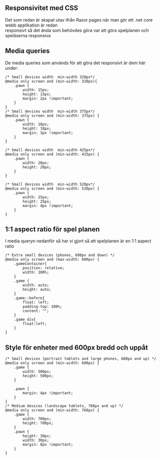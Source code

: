## Responsivitet med CSS

Det som redan är skapat utav ifrån Razor pages när man gör ett .net core webb applikation är redan  
responsivt så det ända som behövdes göra var att göra spelplanen och speläserna responsiva

## Media queries
De media queries som används för att göra det responsivt är dem här under:
```
/* Small devices width  min-width 320px*/
@media only screen and (min-width: 320px){
    .pawn {
        width: 15px;
        height: 15px;
        margin: 2px !important;
    }
}
/* Small devices width  min-width 375px*/
@media only screen and (min-width: 375px) {
    .pawn {
        width: 18px;
        height: 18px;
        margin: 3px !important;
    }
}

/* Small devices width  min-width 425px*/
@media only screen and (min-width: 425px) {
    .pawn {
        width: 20px;
        height: 20px;
    }
}

/* Small devices width  min-width 520px*/
@media only screen and (min-width: 520px) {
    .pawn {
        width: 25px;
        height: 25px;
        margin: 4px !important;
    }
}
```
## 1:1 aspect ratio för spel planen
I media queryn nedanför så har vi gjort så att spelplanen är en 1:1 aspect ratio
```
/* Extra small devices (phones, 600px and down) */
@media only screen and (max-width: 600px) {
    .gameContainer{
        position: relative;
        width: 100%;
    }
    .game {
        width: auto;
        height: auto;
    }
    .game::before{
        float: left;
        padding-top: 100%;
        content: "";
    }
    .game div{
        float:left;
    }
}
```
## Style för enheter med 600px bredd och uppåt
```
/* Small devices (portrait tablets and large phones, 600px and up) */
@media only screen and (min-width: 600px) {
    .game {
        width: 500px;
        height: 500px;
    }

    .pawn {
        margin: 4px !important;
    }
}
/* Medium devices (landscape tablets, 768px and up) */
@media only screen and (min-width: 768px) {
    .game {
        width: 700px;
        height: 700px;
    }
    .pawn {
        height: 30px;
        width: 30px;
        margin: 8px !important;
    }
}
```
